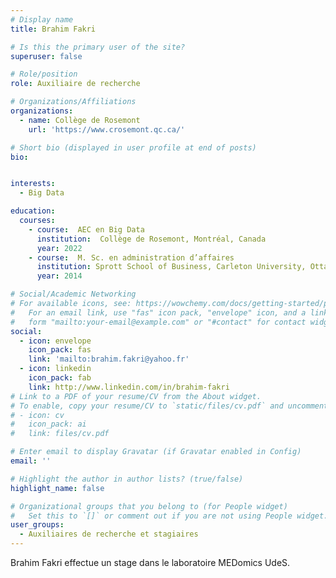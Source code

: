 ```yaml
---
# Display name
title: Brahim Fakri

# Is this the primary user of the site?
superuser: false

# Role/position
role: Auxiliaire de recherche

# Organizations/Affiliations
organizations:
  - name: Collège de Rosemont
    url: 'https://www.crosemont.qc.ca/'

# Short bio (displayed in user profile at end of posts)
bio: 


interests:
  - Big Data

education:
  courses:
    - course:  AEC en Big Data
      institution:  Collège de Rosemont, Montréal, Canada
      year: 2022
    - course:  M. Sc. en administration d’affaires
      institution: Sprott School of Business, Carleton University, Ottawa, Canada
      year: 2014

# Social/Academic Networking
# For available icons, see: https://wowchemy.com/docs/getting-started/page-builder/#icons
#   For an email link, use "fas" icon pack, "envelope" icon, and a link in the
#   form "mailto:your-email@example.com" or "#contact" for contact widget.
social:
  - icon: envelope
    icon_pack: fas
    link: 'mailto:brahim.fakri@yahoo.fr'
  - icon: linkedin
    icon_pack: fab
    link: http://www.linkedin.com/in/brahim-fakri
# Link to a PDF of your resume/CV from the About widget.
# To enable, copy your resume/CV to `static/files/cv.pdf` and uncomment the lines below.
# - icon: cv
#   icon_pack: ai
#   link: files/cv.pdf

# Enter email to display Gravatar (if Gravatar enabled in Config)
email: ''

# Highlight the author in author lists? (true/false)
highlight_name: false

# Organizational groups that you belong to (for People widget)
#   Set this to `[]` or comment out if you are not using People widget.
user_groups:
  - Auxiliaires de recherche et stagiaires
---
```


  Brahim Fakri effectue un stage dans le laboratoire MEDomics UdeS.
